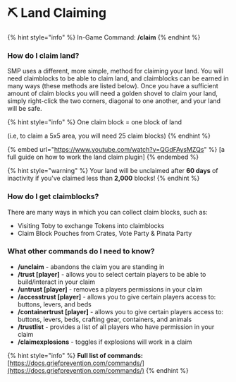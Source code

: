 # ⛏️ Land Claiming

{% hint style="info" %}
In-Game Command: **/claim**
{% endhint %}

### How do I claim land?

SMP uses a different, more simple, method for claiming your land. You will need claimblocks to be able to claim land, and claimblocks can be earned in many ways (these methods are listed below). Once you have a sufficient amount of claim blocks you will need a golden shovel to claim your land, simply right-click the two corners, diagonal to one another, and your land will be safe.

{% hint style="info" %}
One claim block = one block of land

(i.e, to claim a 5x5 area, you will need 25 claim blocks)
{% endhint %}

{% embed url="https://www.youtube.com/watch?v=QGdFAysMZQs" %}
\[a full guide on how to work the land claim plugin]
{% endembed %}

{% hint style="warning" %}
Your land will be unclaimed after **60 days** of inactivity if you've claimed less than **2,000** blocks!
{% endhint %}

### How do I get claimblocks?

There are many ways in which you can collect claim blocks, such as:

* Visiting Toby to exchange Tokens into claimblocks
* Claim Block Pouches from Crates, Vote Party & Pinata Party

### What other commands do I need to know?

* **/unclaim** - abandons the claim you are standing in
* **/trust \[player]** - allows you to select certain players to be able to build/interact in your claim
* **/untrust \[player]** - removes a players permissions in your claim
* **/accesstrust \[player]** - allows you to give certain players access to: buttons, levers, and beds
* **/containertrust \[player]** - allows you to give certain players access to: buttons, levers, beds, crafting gear, containers, and animals
* **/trustlist** - provides a list of all players who have permission in your claim
* **/claimexplosions** - toggles if explosions will work in a claim

{% hint style="info" %}
**Full list of commands:** [https://docs.griefprevention.com/commands/](https://docs.griefprevention.com/commands/)
{% endhint %}
